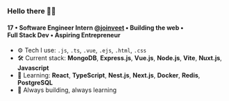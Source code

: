 ### Hello there 👋🏼

#### 17 • Software Engineer Intern [@joinveet](https://github.com/veethq) • Building the web • Full Stack Dev • Aspiring Entrepreneur

- ⚙️ Tech I use: `.js`, `.ts`, `.vue`, `.ejs`, `.html`, `.css`
- 🛠️ Current stack: **MongoDB**, **Express.js**, **Vue.js**, **Node.js**, **Vite**, **Nuxt.js**, **Javascript**
- 🌱 Learning: **React**, **TypeScript**, **Nest.js**, **Next.js**, **Docker**, **Redis**, **PostgreSQL**
- 🧠 Always building, always learning
